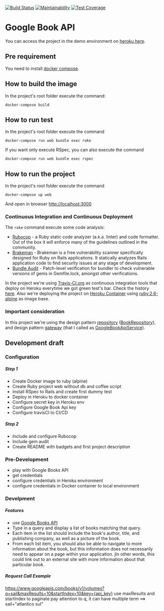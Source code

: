 [![Build Status](https://travis-ci.org/agranado2k/google_book_api.svg?branch=master)](https://travis-ci.org/agranado2k/google_book_api)
[![Maintainability](https://api.codeclimate.com/v1/badges/a7d0cfaf2b86b9df97af/maintainability)](https://codeclimate.com/github/agranado2k/google_book_api/maintainability)
[![Test Coverage](https://api.codeclimate.com/v1/badges/a7d0cfaf2b86b9df97af/test_coverage)](https://codeclimate.com/github/agranado2k/google_book_api/test_coverage)
# Google Book API 

You can access the project in the demo environment on [heroku here](https://thawing-crag-46147.herokuapp.com).

## Pre requirement
You need to install [docker compose](https://docs.docker.com/compose/install/).

## How to build the image
In the project's root folder execute the command:
```shell
docker-compose build
```

## How to run test
In the project's root folder execute the command
```shell
docker-compose run web bundle exec rake
```
If you want only execute RSpec, you can also execute the command
```shell
docker-compose run web bundle exec rspec
```

## How to run the project
In the project's root folder execute the command
```shell
docker-compose up web
```
And open in browser [http://localhost:3000](http://localhost:3000)


### Continuous Integration and Continuous Deployment
The `rake` command execute some code analysis:
- [Rubocop](https://github.com/rubocop-hq/rubocop) - a Ruby static code analyzer (a.k.a. linter) and code formatter. Out of the box it will enforce many of the guidelines outlined in the community.
- [Brakeman](https://brakemanscanner.org/) - Brakeman is a free vulnerability scanner specifically designed for Ruby on Rails applications. It statically analyzes Rails application code to find security issues at any stage of development. 
- [Bundle Audit](https://github.com/rubysec/bundler-audit) - Patch-level verification for bundler to check vulnerable versions of gems in Gemfile.lock, amongst other verifications.

In the project we're using [Travis-CI.org](https://travis-ci.org/agranado2k/google_book_api) as continuous integration tools that deploy on Heroku everytime we got green test's bar. Check the history [here](https://travis-ci.org/agranado2k/google_book_api).
Also we're deploying the project on [Heroku Container](https://devcenter.heroku.com/categories/deploying-with-docker) using [ruby:2.6-alpine](https://hub.docker.com/_/ruby) as image base.

### Important consideration
In this project we're using the design pattern [repository](https://martinfowler.com/eaaCatalog/repository.html) ([BookRepository](https://github.com/agranado2k/google_book_api/blob/master/app/repositories/book_repository.rb)), and design pattern [gateway](https://martinfowler.com/eaaCatalog/gateway.html) (that I called as [GoogleBookApiService](https://github.com/agranado2k/google_book_api/blob/master/app/services/google_book_api_service.rb)).

## Development draft

### Configuration

##### Step 1
- Create Docker image to ruby (alpine)
- Create Ruby project web without db and coffee script
- Install RSpec to Rails and create first dummy test
- Deploy in Heroku to docker container
- Configure secret key in Heroku env
- Configure Google Book Api key 
- Configure travisCI to CI/CD

##### Step 2
- Include and configure Rubocop
- Include gem audit
- Create README with badgets and first project description

### Pre-Development
- play with Google Books API
- get credentials
- configure credentials in Heroku environment
- configure credentials in Docker container to local environment

### Develpment
##### Features
- use [Google Books API](https://developers.google.com/books/docs/overview)
- Type in a query and display a list of books matching that query.
- Each item in the list should include the book's author, title, and publishing company, as well as a
picture of the book.
- From each list item, you should also be able to navigate to more information about the book,
but this information does not necessarily need to appear on a page within your application.
jIn other words, this could link out to an external site with more information about that particular book.

##### Request Call Example
https://www.googleapis.com/books/v1/volumes?q=sail&maxResults=10&startIndex=10&key={api_key}
use maxResults and startIndex to paginate
pay attention to q, it can have multiple term ==> sail+"atlantico sul"

